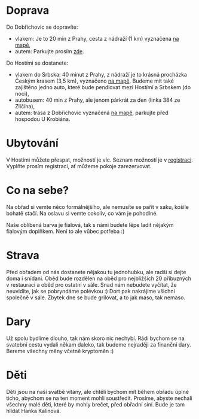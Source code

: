 # Doprava

Do Dobřichovic se dopravíte:
 - vlakem: Je to 20 min z Prahy, cesta z nádraží (1 km) vyznačena <a href="https://drive.google.com/open?id=1JaI7MwUYkx4QFXDBjTwGt7zRSitqprZQ&usp=sharing" target="_blank">na mapě</a>,
 - autem: Parkujte prosím <a href="https://www.google.com/maps/@49.9265943,14.2752967,3a,75y,237.21h,82.98t/data=!3m7!1e1!3m5!1soLjz43xmoga19bxuKs3q3A!2e0!6s%2F%2Fgeo1.ggpht.com%2Fcbk%3Fpanoid%3DoLjz43xmoga19bxuKs3q3A%26output%3Dthumbnail%26cb_client%3Dmaps_sv.tactile.gps%26thumb%3D2%26w%3D203%26h%3D100%26yaw%3D236.34343%26pitch%3D0%26thumbfov%3D100!7i13312!8i6656" target="_blank">zde</a>. 

Do Hostími se dostanete:
 - vlakem do Srbska: 40 minut z Prahy, z nádraží je to krásná procházka Českým krasem (3,5 km), vyznačeno <a href="https://drive.google.com/open?id=1JaI7MwUYkx4QFXDBjTwGt7zRSitqprZQ&usp=sharing" target="_blank">na mapě</a>. Budeme mít také zajištěno jedno auto, které bude pendlovat mezi Hostímí a Srbskem (do noci),
 - autobusem: 40 min z Prahy, ale jenom párkrát za den (linka 384 ze Zličína),
 - autem: trasa z Dobřichovic vyznačená <a href="https://drive.google.com/open?id=1JaI7MwUYkx4QFXDBjTwGt7zRSitqprZQ&usp=sharing" target="_blank">na mapě</a>, parkujte před hospodou U Krobiána.

# Ubytování

V Hostími můžete přespat, možností je víc. Seznam možností je v <a href="https://docs.google.com/forms/d/e/1FAIpQLSdbxmrXbRi36ecU4XsamYie2bFquFw-GankxrnCPdJTNU0lTA/viewform?usp=sf_link" target="_blank">registraci</a>. Vyplňte prosím registraci, ať můžeme pokoje zarezervovat.

# Co na sebe?

Na obřad si vemte něco formálnějšího, ale nemusíte se pařit v saku, košile bohatě stačí. Na oslavu si vemte cokoliv, co vám je pohodlné. 

Naše oblíbená barva je fialová, tak s námi budete lépe ladit nějakým fialovým doplňkem. Není to ale vůbec potřeba :)

# Strava

Před obřadem od nás dostanete nějakou tu jednohubku, ale radši si dejte doma i snídani. Oběd bude rozdělen na oběd pro nejbližších 20 příbuzných v restauraci a oběd pro ostatní v sále. Snad nám nebudete vyčítat, že neuvidíte, jak se pobryndáme polévkou :) Dort pak nakrájíme všichni společně v sále.
Zbytek dne se bude grilovat, a to jak maso, tak nemaso.

# Dary

Už spolu bydlíme dlouho, tak nám skoro nic nechybí. Rádi bychom se na svatební cestu vydali někam daleko, tak budeme nejraději za finanční dary. Bereme všechny měny včetně kryptoměn :)

# Děti

Děti jsou na naší svatbě vítány, ale chtěli bychom mít během obřadu úplné ticho, abychom se na ten moment mohli soustředit. Prosíme, abyste nechali všechny malé děti, které by mohly brečet, před obřadní síní. Bude je tam hlídat Hanka Kalinová.
